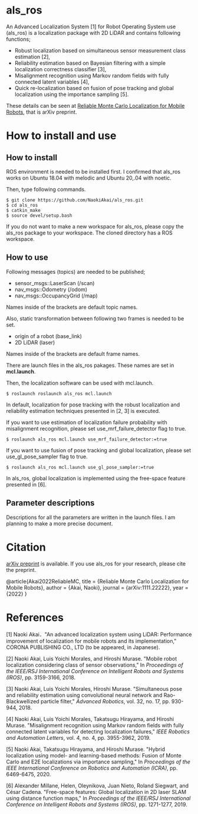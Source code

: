 # als_ros

An Advanced Localization System [1] for Robot Operating System use (als_ros) is a localization package with 2D LiDAR and contains following functions;

- Robust localization based on simultaneous sensor measurement class estimation [2],
- Reliability estimation based on Bayesian filtering with a simple localization correctness classifier [3],
- Misalignment recognition using Markov random fields with fully connected latent variables [4],
- Quick re-localization based on fusion of pose tracking and global localization using the importance sampling [5].

These details can be seen at [Reliable Monte Carlo Localization for Mobile Robots](http://), that is arXiv preprint.



# How to install and use

## How to install

ROS environment is needed to be installed first. I confirmed that als_ros works on Ubuntu 18.04 with melodic and Ubuntu 20,.04 with noetic.

Then, type following commands.

```
$ git clone https://github.com/NaokiAkai/als_ros.git
$ cd als_ros
$ catkin_make
$ source devel/setup.bash
```

If you do not want to make a new workspace for als_ros, please copy the als_ros package to your workspace. The cloned directory has a ROS workspace.



## How to use

Following messages (topics) are needed to be published; 

- sensor_msgs::LaserScan (/scan)
- nav_msgs::Odometry (/odom)
- nav_msgs::OccupancyGrid (/map)

Names inside of the brackets are default topic names.

Also, static transformation between following two frames is needed to be set.

- origin of a robot (base_link)
- 2D LiDAR (laser)

Names inside of the brackets are default frame names.

There are launch files in the als_ros pakages. These names are set in **mcl.launch**.



Then, the localization software can be used with mcl.launch.

```
$ roslaunch roslaunch als_ros mcl.launch
```

In default, localization for pose tracking with the robust localization and reliability estimation techniques presented in [2, 3] is executed.



If you want to use estimation of localization failure probability with misalignment recognition, please set use_mrf_failure_detector flag to true.

```
$ roslaunch als_ros mcl.launch use_mrf_failure_detector:=true
```



If you want to use fusion of pose tracking and global localization, please set use_gl_pose_sampler flag to true.

```
$ roslaunch als_ros mcl.launch use_gl_pose_sampler:=true
```

In als_ros, global localization is implemented using the free-space feature presented in [6].



## Parameter descriptions

Descriptions for all the parameters are written in the launch files. I am planning to make a more precise document.



# Citation

[arXiv preprint](https://) is available. If you use als_ros for your research, please cite the preprint.

@article{Akai2022ReliableMC,
    title = {Reliable Monte Carlo Localization for Mobile Robots},
    author = {Akai, Naoki},
    journal = {arXiv:1111.22222},
    year = {2022}
}



# References

[1] Naoki Akai．"An advanced localization system using LiDAR: Performance improvement of localization for mobile robots and its implementation," CORONA PUBLISHING CO., LTD (to be appeared, in Japanese).

[2] Naoki Akai, Luis Yoichi Morales, and Hiroshi Murase. "Mobile robot localization considering class of sensor observations," In *Proceedings of the IEEE/RSJ International Conference on Intelligent Robots and Systems (IROS)*, pp. 3159-3166, 2018.

[3] Naoki Akai, Luis Yoichi Morales, Hiroshi Murase. "Simultaneous pose and reliability estimation using convolutional neural network and Rao-Blackwellized particle filter," *Advanced Robotics*, vol. 32, no. 17, pp. 930-944, 2018.

[4] Naoki Akai, Luis Yoichi Morales, Takatsugu Hirayama, and Hiroshi Murase. "Misalignment recognition using Markov random fields with fully connected latent variables for detecting localization failures," *IEEE Robotics and Automation Letters*, vol. 4, no. 4, pp. 3955-3962, 2019.

[5] Naoki Akai, Takatsugu Hirayama, and Hiroshi Murase. "Hybrid localization using model- and learning-based methods: Fusion of Monte Carlo and E2E localizations via importance sampling," In *Proceedings of the IEEE International Conference on Robotics and Automation (ICRA)*, pp. 6469-6475, 2020.

[6] Alexander Millane, Helen, Oleynikova, Juan Nieto, Roland Siegwart, and César Cadena. "Free-space features: Global localization in 2D laser SLAM using distance function maps," In *Proceedings of the IEEE/RSJ International Conference on Intelligent Robots and Systems (IROS)*, pp. 1271-1277, 2019.

